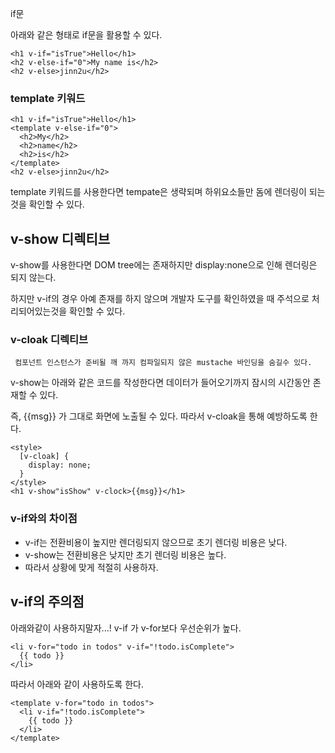 if문

아래와 같은 형태로 if문을 활용할 수 있다.

```vue
<h1 v-if="isTrue">Hello</h1>
<h2 v-else-if="0">My name is</h2>
<h2 v-else>jinn2u</h2>
```

### template 키워드

```vue
<h1 v-if="isTrue">Hello</h1>
<template v-else-if="0">
  <h2>My</h2>
  <h2>name</h2>
  <h2>is</h2>
</template>
<h2 v-else>jinn2u</h2>
```

template 키워드를 사용한다면 tempate은 생략되며 하위요소들만 돔에 렌더링이 되는것을 확인할 수 있다.

## v-show 디렉티브

v-show를 사용한다면 DOM tree에는 존재하지만 display:none으로 인해 렌더링은 되지 않는다.

하지만 v-if의 경우 아예 존재를 하지 않으며 개발자 도구를 확인하였을 때 주석으로 처리되어있는것을 확인할 수 있다.

### v-cloak 디렉티브

` 컴포넌트 인스턴스가 준비될 깨 까지 컴파일되지 않은 mustache 바인딩을 숨길수 있다.`

v-show는 아래와 같은 코드를 작성한다면 데이터가 들어오기까지 잠시의 시간동안 존재할 수 있다.

즉, {{msg}} 가 그대로 화면에 노출될 수 있다. 따라서 v-cloak을 통해 예방하도록 한다.

```vue
<style>
  [v-cloak] {
    display: none;
  }
</style>
<h1 v-show"isShow" v-clock>{{msg}}</h1>
```

### v-if와의 차이점

- v-if는 전환비용이 높지만 렌더링되지 않으므로 초기 렌더링 비용은 낮다.
- v-show는 전환비용은 낮지만 초기 렌더링 비용은 높다.
- 따라서 상황에 맞게 적절히 사용하자.

## v-if의 주의점

아래와같이 사용하지말자...! v-if 가 v-for보다 우선순위가 높다.

```vue
<li v-for="todo in todos" v-if="!todo.isComplete">
  {{ todo }}
</li>
```

따라서 아래와 같이 사용하도록 한다.

```vue
<template v-for="todo in todos">
  <li v-if="!todo.isComplete">
    {{ todo }}
  </li>
</template>
```
